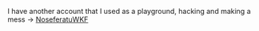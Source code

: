 I have another account that I used as a playground, hacking and making a mess -> [NoseferatuWKF](https://github.com/NoseferatuWKF)

<!---
wan-kamal/wan-kamal is a ✨ special ✨ repository because its `README.md` (this file) appears on your GitHub profile.
You can click the Preview link to take a look at your changes.
--->
